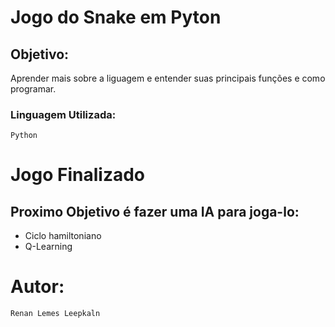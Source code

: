 #  Jogo do Snake em Pyton

## Objetivo: 
Aprender mais sobre a liguagem e entender suas principais funções e como programar.

### Linguagem Utilizada:
    Python

# Jogo Finalizado

## Proximo Objetivo é fazer uma IA para joga-lo:
* Ciclo hamiltoniano
* Q-Learning

# Autor:  
    Renan Lemes Leepkaln